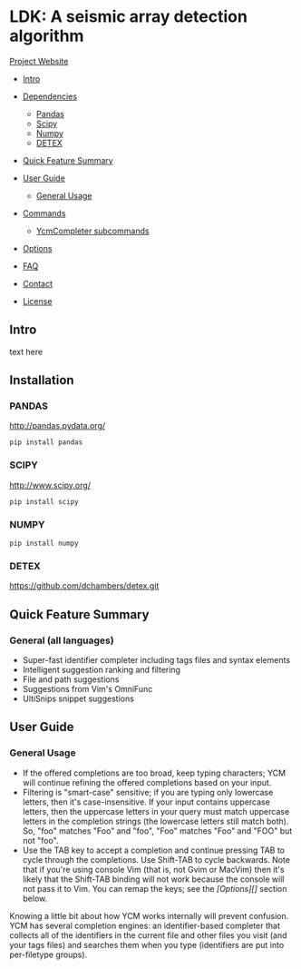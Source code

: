 LDK: A seismic array detection algorithm
===============================================

[Project Website](http://dkilb8.wix.com/earthscope)


- [Intro](#intro)
- [Dependencies](#installation)
    - [Pandas](#PANDAS)
    - [Scipy](#SCIPY)
    - [Numpy](#NUMPY)
    - [DETEX](#DETEX)
    
- [Quick Feature Summary](#quick-feature-summary)
- [User Guide](#user-guide)
    - [General Usage](#general-usage)
    
- [Commands](#commands)
    - [YcmCompleter subcommands](#ycmcompleter-subcommands)
- [Options](#options)
- [FAQ](#faq)
- [Contact](#contact)
- [License](#license)

Intro
-----

text here



Installation
------------

### PANDAS

http://pandas.pydata.org/

    pip install pandas



### SCIPY

http://www.scipy.org/


    pip install scipy

### NUMPY


    pip install numpy

### DETEX

https://github.com/dchambers/detex.git


Quick Feature Summary
-----

### General (all languages)

* Super-fast identifier completer including tags files and syntax elements
* Intelligent suggestion ranking and filtering
* File and path suggestions
* Suggestions from Vim's OmniFunc
* UltiSnips snippet suggestions



User Guide
----------

### General Usage

- If the offered completions are too broad, keep typing characters; YCM will
  continue refining the offered completions based on your input.
- Filtering is "smart-case" sensitive; if you are typing only lowercase letters,
  then it's case-insensitive. If your input contains uppercase letters, then the
  uppercase letters in your query must match uppercase letters in the completion
  strings (the lowercase letters still match both). So, "foo" matches "Foo" and
  "foo", "Foo" matches "Foo" and "FOO" but not "foo".
- Use the TAB key to accept a completion and continue pressing TAB to cycle
  through the completions. Use Shift-TAB to cycle backwards. Note that if you're
  using console Vim (that is, not Gvim or MacVim) then it's likely that the
  Shift-TAB binding will not work because the console will not pass it to Vim.
  You can remap the keys; see the _[Options][]_ section below.

Knowing a little bit about how YCM works internally will prevent confusion. YCM
has several completion engines: an identifier-based completer that collects all
of the identifiers in the current file and other files you visit (and your tags
files) and searches them when you type (identifiers are put into per-filetype
groups).


